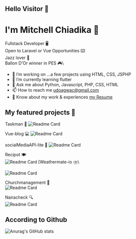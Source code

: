 ## Hello Visitor 👋

# I'm Mitchell Chiadika 🎴

Fullstack Developer 🖥️\
Open to Laravel or Vue Opportunities ⌨️\
Jazz lover 🎸\
Ballon D'Or winner in PES 🎮\

*  🔭 I’m working on ...a few projects using HTML, CSS, JSPHP
*  🌱 I’m currently learning flutter
*  💬 Ask me about  Python, Javascript, PHP, CSS, HTML
*  📫 How to reach me  udoagwac@gmail.com
*  📄 Know about my work & experiences [my Resume](https://docs.google.com/document/d/1nvkCjo8hFv_o3N7SxoM2S1_6tysmHPrI62MlScCOTN0/edit?usp=sharing)

## My featured projects 🚀

Taskman 🧩 
![Readme Card](https://github-readme-stats.vercel.app/api/pin/?username=CodeTemplar99&repo=taskmanager)

Vue-blog 💻
![Readme Card](https://github-readme-stats.vercel.app/api/pin/?username=CodeTemplar99&repo=vue-blog)

socialMediaAPI-lite 💬
![Readme Card](https://github-readme-stats.vercel.app/api/pin/?username=CodeTemplar99&repo=socialMediaAPI-lite)

Recipot 🍽️\
![Readme Card](https://github-readme-stats.vercel.app/api/pin/?username=CodeTemplar99&repo=Recipot)
[Weathermate-io ⛈️\

![Readme Card](https://github-readme-stats.vercel.app/api/pin/?username=CodeTemplar99&repo=weathermate)

Churchmanagement 📝\
![Readme Card](https://github-readme-stats.vercel.app/api/pin/?username=CodeTemplar99&repo=DBM)

Nairacheck 🔍\
![Readme Card](https://github-readme-stats.vercel.app/api/pin/?username=CodeTemplar99&repo=weathermate)


## According to Github
![Anurag's GitHub stats](https://github-readme-stats.vercel.app/api?username=CodeTemplar99&theme=calm&show_icons=true&count_private=true)

